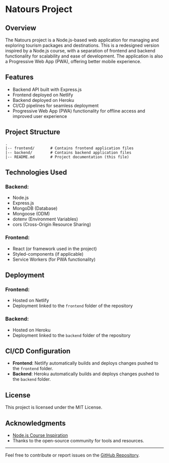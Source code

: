 # Natours Project

## Overview

The Natours project is a Node.js-based web application for managing and exploring tourism packages and destinations. This is a redesigned version inspired by a Node.js course, with a separation of frontend and backend functionality for scalability and ease of development. The application is also a Progressive Web App (PWA), offering better mobile experience.

## Features

- Backend API built with Express.js
- Frontend deployed on Netlify
- Backend deployed on Heroku
- CI/CD pipelines for seamless deployment
- Progressive Web App (PWA) functionality for offline access and improved user experience

## Project Structure

```
.
|-- frontend/       # Contains frontend application files
|-- backend/        # Contains backend application files
|-- README.md       # Project documentation (this file)
```

## Technologies Used

### Backend:

- Node.js
- Express.js
- MongoDB (Database)
- Mongoose (ODM)
- dotenv (Environment Variables)
- cors (Cross-Origin Resource Sharing)

### Frontend:

- React (or framework used in the project)
- Styled-components (if applicable)
- Service Workers (for PWA functionality)

## Deployment

### Frontend:

- Hosted on Netlify
- Deployment linked to the `frontend` folder of the repository

### Backend:

- Hosted on Heroku
- Deployment linked to the `backend` folder of the repository

## CI/CD Configuration

- **Frontend**: Netlify automatically builds and deploys changes pushed to the `frontend` folder.
- **Backend**: Heroku automatically builds and deploys changes pushed to the `backend` folder.

## License

This project is licensed under the MIT License.

## Acknowledgments

- [Node.js Course Inspiration](https://www.udemy.com/)
- Thanks to the open-source community for tools and resources.

---

Feel free to contribute or report issues on the [GitHub Repository](https://github.com/<your-username>/natours).
